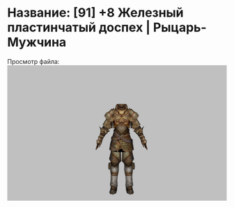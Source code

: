 # Название: [91] +8 Железный пластинчатый доспех | Рыцарь-Мужчина

Просмотр файла:
![p000004.png](p000004.png)